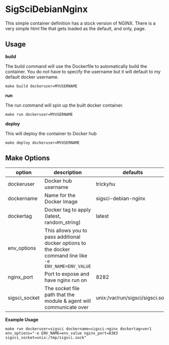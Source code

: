 # SigSciDebianNginx

This simple container definition has a stock version of NGINX. There is a very simple html file that gets loaded as the default, and only, page. 

## Usage

**build**

The build command will use the Dockerfile to automatically build the container. You do not have to specify the username but it will default to my default docker username.

`make build dockeruser=MYUSERNAME`

**run**

The run command will spin up the built docker container.

`make run dockeruser=MYUSERNAME`

**deploy**

This will deploy the container to Docker hub

`make deploy dockeruser=MYUSERNAME`

## Make Options

| option | description | defaults |
|--------|-------------|----------|
|dockeruser|Docker hub username|trickyhu|
|dockername|Name for the Docker Image|sigsci-debian-nginx|
|dockertag|Docker tag to apply (latest, random_string)|latest|
|env_options| This allows you to pass additional docker options to the docker command line like `-e ENV_NAME=ENV_VALUE`||
|nginx_port|Port to expose and have nginx run on|8282|
|sigsci_socket|The socket file path that the module & agent will communicate over|unix:/var/run/sigsci/sigsci.sock|

**Example Usage**

`make run dockeruser=sigsci dockername=sigsci-nginx dockertag=ver1 env_options="-e ENV_NAME=env_value nginx_port=8383 sigsci_socket=unix:/tmp/sigsci.sock"`